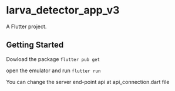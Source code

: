 # larva_detector_app_v3

A Flutter project.

## Getting Started

Dowload the package
``` flutter pub get ```

open the emulator and run 
``` flutter run ```

You can change the server end-point api at api_connection.dart file